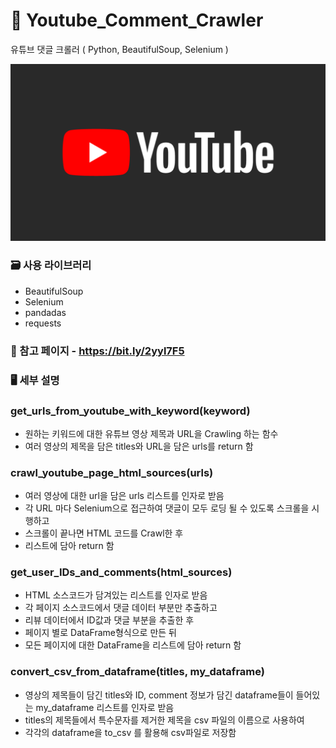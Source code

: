 # 🐽 Youtube_Comment_Crawler
유튜브 댓글 크롤러 ( Python, BeautifulSoup, Selenium )
<p align="center">
  <img width=800 src="./images/youtube_logo.png">
</p>

### 🗃 사용 라이브러리
- BeautifulSoup
- Selenium
- pandadas
- requests

### 📝 참고 페이지 - https://bit.ly/2yyl7F5

### 🖥 세부 설명

### get_urls_from_youtube_with_keyword(keyword)
- 원하는 키워드에 대한 유튜브 영상 제목과 URL을 Crawling 하는 함수
- 여러 영상의 제목을 담은 titles와 URL을 담은 urls를 return 함

### crawl_youtube_page_html_sources(urls)
- 여러 영상에 대한 url을 담은 urls 리스트를 인자로 받음
- 각 URL 마다 Selenium으로 접근하여 댓글이 모두 로딩 될 수 있도록 스크롤을 시행하고
- 스크롤이 끝나면 HTML 코드를 Crawl한 후 
- 리스트에 담아 return 함

###  get_user_IDs_and_comments(html_sources)
- HTML 소스코드가 담겨있는 리스트를 인자로 받음
- 각 페이지 소스코드에서 댓글 데이터 부분만 추출하고
- 리뷰 데이터에서 ID값과 댓글 부분을 추출한 후
- 페이지 별로 DataFrame형식으로 만든 뒤
- 모든 페이지에 대한 DataFrame을 리스트에 담아 return 함

### convert_csv_from_dataframe(titles, my_dataframe)
- 영상의 제목들이 담긴 titles와 ID, comment 정보가 담긴 dataframe들이 들어있는 my_dataframe 리스트를 인자로 받음
- titles의 제목들에서 특수문자를 제거한 제목을 csv 파일의 이름으로 사용하여
- 각각의 dataframe을 to_csv 를 활용해 csv파일로 저장함
